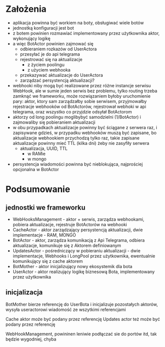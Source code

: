 # Założenia

* aplikacja powinna być workiem na boty, obsługiwać wiele botów
* jednostką konfiguracji jest bot
* z botem powinien rozmawiać implementowany przez użytkownika aktor, wykonujący logikę
* a więc BotActor powinien zajmować się
    * odbieraniem rozkazów od UserActora
    * przesyłać je do api telegrama
    * rejestrować się na aktualizacje
        * z życiem poolingu
        * z użyciem webhooka
    * przekazywać aktualizacje do UserActora
    * zarządzać persystencją aktualizacji?
* webhooki niby mogą być realizowane przez różne instancje serwisu WebHook, ale w sumie jeden serwis
bez problemu, tylko routing trzeba zamknąć we frameworku, może rozwiązaniem byłoby uruchomienie pary:
aktor, ktory sam zarządzałby sobie serwisem, przyjmowałby rejestracje webhooków od BotActorów, rejestrował
webhoki w api telegrama, oraz wszystko co przyjdzie odsyłał BotActorom
* aktorzy od long poolingu moglibybyć samodzielni (1/BotActor) i zajmowaliby się pobieraniem aktualizacji
* w obu przypadkach aktualizacje powinny być ściągane z serwera raz, i zapisywane gdzieś,
 w przypadku webhooków muszą być zapisane, bo aktualizacje webhookiem przychodzą tylko raz, takie zapisane
 aktualizacje powinny mieć TTL (kilka dni) żeby nie zasyfiły serwera
    * aktualizacja, UUID, TTL
        * w RAMie
        * w mongo
* persystencja wiadomości powinna być nieblokująca, najprościej opcjonalna w BotActor

# Podsumowanie

## jednostki we frameworku

* WebHooksManagement - aktor + serwis, zarządza webhookami, pobiera aktualizacje, rejestruje BotActorów na webhooki
* CacheActor - aktor zarządzający persystencją aktualizacji, dwie implementacje - RAM, MONGO
* BotActor - aktor, zarządza komunikacją z Api Telegrama, odbiera aktualizacje, komunikuje się z Aktorem definiowanym
* UpdatesActor - pośredniczący w pobieraniu aktualizacji - dwie implementacje, Webhooks i LongPool
przez użytkownika, ewentualnie komunikujący się z cache aktorem
* BotMother - aktor inicjalizujący nowy ekosystemik dla bota
* UserActor - aktor realizujący logikę biznesową Bota, implementowany przez użytkownika


## inicjalizacja

BotMother bierze referencję do UserBota i inicjalizuje pozostałych aktorów, wysyła useractorowi wiadomość
ze wszytkimi referencjami

Cache aktor może być podany przez referencję
Updates actor też może być podany przez referencję

WebHookManagement, powininen leniwie podłączać sie do portów itd, tak będzie wygodniej, chyba

